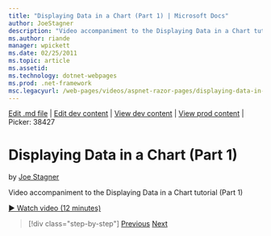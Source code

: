 ```yaml
---
title: "Displaying Data in a Chart (Part 1) | Microsoft Docs"
author: JoeStagner
description: "Video accompaniment to the Displaying Data in a Chart tutorial (Part 1)"
ms.author: riande
manager: wpickett
ms.date: 02/25/2011
ms.topic: article
ms.assetid: 
ms.technology: dotnet-webpages
ms.prod: .net-framework
msc.legacyurl: /web-pages/videos/aspnet-razor-pages/displaying-data-in-a-chart-part-1
---
```

[Edit .md file](C:\Projects\msc\dev\Msc.Www\Web.ASP\App_Data\github\web-pages\videos\aspnet-razor-pages\displaying-data-in-a-chart-part-1.md) | [Edit dev content](http://www.aspdev.net/umbraco#/content/content/edit/26758) | [View dev content](http://docs.aspdev.net/tutorials/web-pages/videos/aspnet-razor-pages/displaying-data-in-a-chart-part-1.html) | [View prod content](http://www.asp.net/web-pages/videos/aspnet-razor-pages/displaying-data-in-a-chart-part-1) | Picker: 38427

Displaying Data in a Chart (Part 1)
====================
by [Joe Stagner](https://github.com/JoeStagner)

Video accompaniment to the Displaying Data in a Chart tutorial (Part 1)

[&#9654; Watch video (12 minutes)](https://channel9.msdn.com/Blogs/ASP-NET-Site-Videos/displaying-data-in-a-chart-part-1)

>[!div class="step-by-step"] [Previous](displaying-data-in-a-grid.md) [Next](displaying-data-in-a-chart-part-2.md)